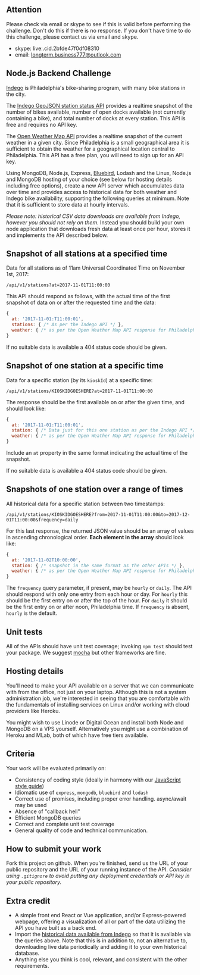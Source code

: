 ## Attention
Please check via email or skype to see if this is valid before performing the challenge.
Don't do this if there is no response.
If you don't have time to do this challenge, please contact us via email and skype.

- skype: live:.cid.2bfde47f0df08310
- email: longterm.business777@outlook.com


## Node.js Backend Challenge

[Indego](https://www.rideindego.com) is Philadelphia's bike-sharing program, with many bike stations in the city.

The [Indego GeoJSON station status API](https://www.rideindego.com/stations/json/) provides a realtime snapshot of the number of bikes available, number of open docks available (not currently containing a bike), and total number of docks at every station. This API is free and requires no API key.

The [Open Weather Map API](https://openweathermap.org/current#name) provides a realtime snapshot of the current weather in a given city. Since Philadelphia is a small geographical area it is sufficient to obtain the weather for a geographical location central to Philadelphia. This API has a free plan, you will need to sign up for an API key.

Using MongoDB, Node.js, Express, [Bluebird](https://npmjs.org/package/bluebird), Lodash and the Linux, Node.js and MongoDB hosting of your choice (see below for hosting details including free options), create a new API server which accumulates data over time and provides access to historical data for both weather and Indego bike availability, supporting the following queries at minimum. Note that it is sufficient to store data at hourly intervals.

*Please note: historical CSV data downloads are available from Indego, however you should not rely on them.* Instead you should build your own node application that downloads fresh data at least once per hour, stores it and implements the API described below.

## Snapshot of all stations at a specified time

Data for all stations as of 11am Universal Coordinated Time on November 1st, 2017:

`/api/v1/stations?at=2017-11-01T11:00:00`

This API should respond as follows, with the actual time of the first snapshot of data on or after the requested time and the data:

```javascript
{
  at: '2017-11-01:T11:00:01',
  stations: { /* As per the Indego API */ },
  weather: { /* as per the Open Weather Map API response for Philadelphia */ }
}
```

If no suitable data is available a 404 status code should be given.

## Snapshot of one station at a specific time

Data for a specific station (by its `kioskId`) at a specific time:

`/api/v1/stations/KIOSKIDGOESHERE?at=2017-11-01T11:00:00`

The response should be the first available on or after the given time, and should look like:

```javascript
{
  at: '2017-11-01:T11:00:01',
  station: { /* Data just for this one station as per the Indego API */ },
  weather: { /* as per the Open Weather Map API response for Philadelphia */ }
}
```

Include an `at` property in the same format indicating the actual time of the snapshot.

If no suitable data is available a 404 status code should be given.

## Snapshots of one station over a range of times

All historical data for a specific station between two timestamps:

`/api/v1/stations/KIOSKIDGOESHERE?from=2017-11-01T11:00:00&to=2017-12-01T11:00:00&frequency=daily`

For this last response, the returned JSON value should be an array of values in ascending chronological order. **Each element in the array** should look like:

```javascript
{
  at: '2017-11-02T10:00:00',
  station: { /* snapshot in the same format as the other APIs */ },
  weather: { /* as per the Open Weather Map API response for Philadelphia */ }
}
```

The `frequency` query parameter, if present, may be `hourly` or `daily`. The API should respond with only one entry from each hour or day. For `hourly` this should be the first entry on or after the top of the hour. For `daily` it should be the first entry on or after noon, Philadelphia time. If `frequency` is absent, `hourly` is the default.

## Unit tests

All of the APIs should have unit test coverage; invoking `npm test` should test your package. We suggest [mocha](https://npmjs.org/package/mocha) but other frameworks are fine.

## Hosting details

You'll need to make your API available on a server that we can communicate with from the office, not just on your laptop. Although this is not a system administration job, we're interested in seeing that you are comfortable with the fundamentals of installing services on Linux and/or working with cloud providers like Heroku.

You might wish to use Linode or Digital Ocean and install both Node and MongoDB on a VPS yourself. Alternatively you might use a combination of Heroku and MLab, both of which have free tiers available.
 
## Criteria

Your work will be evaluated primarily on:

* Consistency of coding style (ideally in harmony with our [JavaScript style guide](https://github.com/punkave/best-practices/blob/master/javascript.md))
* Idiomatic use of `express`, `mongodb`, `bluebird` and `lodash`
* Correct use of promises, including proper error handling. async/await may be used
* Absence of "callback hell"
* Efficient MongoDB queries
* Correct and complete unit test coverage
* General quality of code and technical communication.

## How to submit your work

Fork this project on github. When you're finished, send us the URL of your public repository and the URL of your running instance of the API. *Consider using `.gitignore` to avoid putting any deployment credentials or API key in your public repository.*

## Extra credit

* A simple front end React or Vue application, and/or Express-powered webpage, offering a visualization of all or part of the data utilizing the API you have built as a back end.
* Import the [historical data available from Indego](https://www.rideindego.com/about/data/) so that it is available via the queries above. Note that this is in addition to, not an alternative to, downloading live data periodically and adding it to your own historical database.
* Anything else you think is cool, relevant, and consistent with the other requirements.
